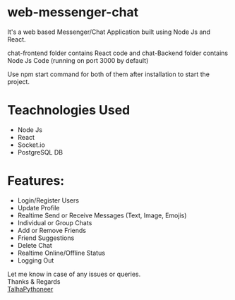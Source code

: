 # web-messenger-chat
It's  a web based Messenger/Chat Application built using Node Js and React.

chat-frontend folder contains React code and chat-Backend folder contains Node Js Code (running on port 3000 by default)

Use npm start command for both of them after installation to start the project.

# Teachnologies Used
- Node Js
- React
- Socket.io
- PostgreSQL DB

# Features:
- Login/Register Users
- Update Profile
- Realtime Send or Receive Messages (Text, Image, Emojis) 
- Individual or Group Chats
- Add or Remove Friends
- Friend Suggestions
- Delete Chat
- Realtime Online/Offline Status
- Logging Out

Let me know in case of any issues or queries.<br />
Thanks & Regards<br />
[TalhaPythoneer](https://www.talhapythoneer.com/)
